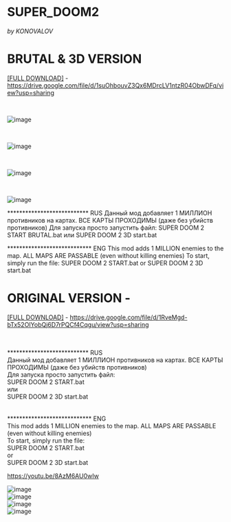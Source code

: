 # SUPER_DOOM2
<p><em>by KONOVALOV</em></p>

# BRUTAL & 3D VERSION

[[FULL DOWNLOAD]](https://drive.google.com/file/d/1suOhbouvZ3Qx6MDrcLV1ntzR04ObwDFq/view?usp=sharing) - https://drive.google.com/file/d/1suOhbouvZ3Qx6MDrcLV1ntzR04ObwDFq/view?usp=sharing

<br>

![image](https://github.com/user-attachments/assets/43d334e8-354f-4cc4-8e7a-43c55d828beb)

<br>


![image](https://github.com/user-attachments/assets/ac8b9186-29a9-4f44-9347-de794ad656bf)

<br>

![image](https://github.com/user-attachments/assets/574e165b-7980-4475-ac7b-9ac4a8b88d4b)

<br>

![image](https://github.com/user-attachments/assets/dbc46514-7c2b-4689-baf5-2d8a3dee5650)



*************************** RUS
Данный мод добавляет 1 МИЛЛИОН противников на картах. ВСЕ КАРТЫ ПРОХОДИМЫ (даже без убийств противников)
Для запуска просто запустить файл:
SUPER DOOM 2 START BRUTAL.bat
или
SUPER DOOM 2 3D start.bat


**************************** ENG
This mod adds 1 MILLION enemies to the map. ALL MAPS ARE PASSABLE (even without killing enemies)
To start, simply run the file:
SUPER DOOM 2 START.bat
or
SUPER DOOM 2 3D start.bat

# ORIGINAL VERSION - 
[[FULL DOWNLOAD]](https://drive.google.com/file/d/1RveMgd-bTx52OIYobQj6D7rPQCf4Cqgu/view?usp=sharing) - https://drive.google.com/file/d/1RveMgd-bTx52OIYobQj6D7rPQCf4Cqgu/view?usp=sharing
<br>
<br>


<br> *************************** RUS <br>
Данный мод добавляет 1 МИЛЛИОН противников на картах. ВСЕ КАРТЫ ПРОХОДИМЫ (даже без убийств противников) <br>
Для запуска просто запустить файл: <br>
SUPER DOOM 2 START.bat <br>
или <br>
SUPER DOOM 2 3D start.bat  <br>
<br>
<br> **************************** ENG <br>
This mod adds 1 MILLION enemies to the map. ALL MAPS ARE PASSABLE (even without killing enemies) <br>
To start, simply run the file: <br>
SUPER DOOM 2 START.bat <br>
or <br>
SUPER DOOM 2 3D start.bat <br>

https://youtu.be/8AzM6AU0wIw

![image](https://github.com/user-attachments/assets/fae00d7e-9155-4767-b846-f23c789cd300)
<br>
![image](https://github.com/user-attachments/assets/5729da84-9f8f-42ee-a170-51e5da37faed)
<br>
![image](https://github.com/user-attachments/assets/cb81e881-9529-411a-9894-4e662c396d70)
<br>
![image](https://github.com/user-attachments/assets/fe35c119-a596-4f68-a8e4-720b3d4d17c7)




